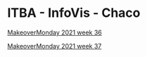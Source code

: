 # ITBA - InfoVis - Chaco
[MakeoverMonday 2021 week 36](https://federodani.github.io/infovis2021/mom2021w36.html)

[MakeoverMonday 2021 week 37](https://federodani.github.io/infovis2021/mom2021w37.html)

